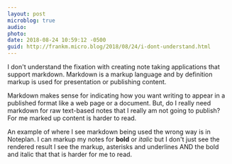 ```yaml
---
layout: post
microblog: true
audio: 
photo: 
date: 2018-08-24 10:59:12 -0500
guid: http://frankm.micro.blog/2018/08/24/i-dont-understand.html
---
```

I don't understand the fixation with creating note taking applications that support markdown. Markdown is a markup language and by definition markup is used for presentation or publishing content. 

Markdown makes sense for indicating how you want writing to appear in a published format like a web page or a document. But, do I really need markdown for raw text-based notes that I really am not going to publish? For me marked up content is harder to read. 

An example of where I see markdown being used the wrong way is in Noteplan. I can markup my notes for **bold** or _italic_ but I don't just see the rendered result I see the markup, asterisks and underlines AND the bold and italic that that is harder for me to read.
